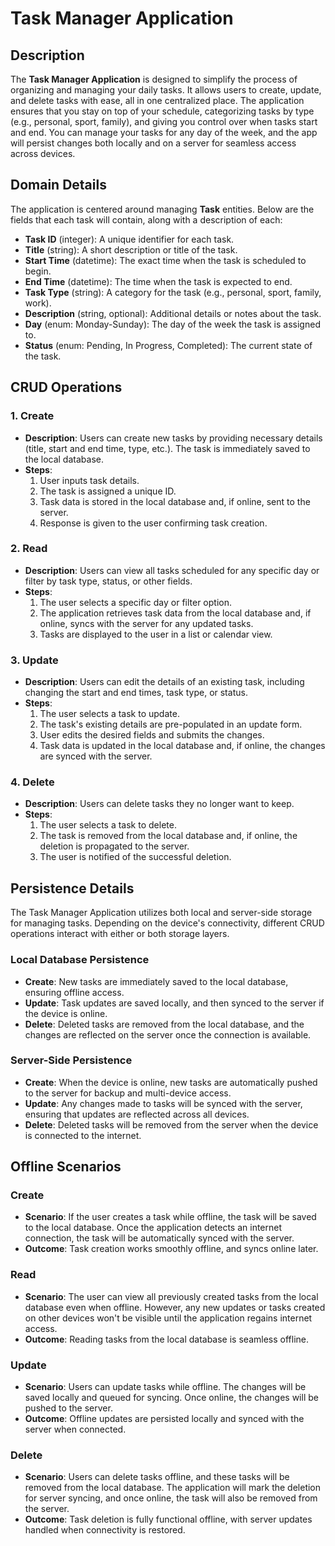 # Task Manager Application

## Description
The **Task Manager Application** is designed to simplify the process of organizing and managing your daily tasks. It allows users to create, update, and delete tasks with ease, all in one centralized place. The application ensures that you stay on top of your schedule, categorizing tasks by type (e.g., personal, sport, family), and giving you control over when tasks start and end. You can manage your tasks for any day of the week, and the app will persist changes both locally and on a server for seamless access across devices.

## Domain Details
The application is centered around managing **Task** entities. Below are the fields that each task will contain, along with a description of each:

- **Task ID** (integer): A unique identifier for each task.
- **Title** (string): A short description or title of the task.
- **Start Time** (datetime): The exact time when the task is scheduled to begin.
- **End Time** (datetime): The time when the task is expected to end.
- **Task Type** (string): A category for the task (e.g., personal, sport, family, work).
- **Description** (string, optional): Additional details or notes about the task.
- **Day** (enum: Monday-Sunday): The day of the week the task is assigned to.
- **Status** (enum: Pending, In Progress, Completed): The current state of the task.

## CRUD Operations

### 1. **Create**
   - **Description**: Users can create new tasks by providing necessary details (title, start and end time, type, etc.). The task is immediately saved to the local database.
   - **Steps**:
     1. User inputs task details.
     2. The task is assigned a unique ID.
     3. Task data is stored in the local database and, if online, sent to the server.
     4. Response is given to the user confirming task creation.

### 2. **Read**
   - **Description**: Users can view all tasks scheduled for any specific day or filter by task type, status, or other fields.
   - **Steps**:
     1. The user selects a specific day or filter option.
     2. The application retrieves task data from the local database and, if online, syncs with the server for any updated tasks.
     3. Tasks are displayed to the user in a list or calendar view.

### 3. **Update**
   - **Description**: Users can edit the details of an existing task, including changing the start and end times, task type, or status.
   - **Steps**:
     1. The user selects a task to update.
     2. The task's existing details are pre-populated in an update form.
     3. User edits the desired fields and submits the changes.
     4. Task data is updated in the local database and, if online, the changes are synced with the server.

### 4. **Delete**
   - **Description**: Users can delete tasks they no longer want to keep.
   - **Steps**:
     1. The user selects a task to delete.
     2. The task is removed from the local database and, if online, the deletion is propagated to the server.
     3. The user is notified of the successful deletion.

## Persistence Details
The Task Manager Application utilizes both local and server-side storage for managing tasks. Depending on the device's connectivity, different CRUD operations interact with either or both storage layers.

### Local Database Persistence
- **Create**: New tasks are immediately saved to the local database, ensuring offline access.
- **Update**: Task updates are saved locally, and then synced to the server if the device is online.
- **Delete**: Deleted tasks are removed from the local database, and the changes are reflected on the server once the connection is available.

### Server-Side Persistence
- **Create**: When the device is online, new tasks are automatically pushed to the server for backup and multi-device access.
- **Update**: Any changes made to tasks will be synced with the server, ensuring that updates are reflected across all devices.
- **Delete**: Deleted tasks will be removed from the server when the device is connected to the internet.

## Offline Scenarios

### **Create**
   - **Scenario**: If the user creates a task while offline, the task will be saved to the local database. Once the application detects an internet connection, the task will be automatically synced with the server.
   - **Outcome**: Task creation works smoothly offline, and syncs online later.

### **Read**
   - **Scenario**: The user can view all previously created tasks from the local database even when offline. However, any new updates or tasks created on other devices won't be visible until the application regains internet access.
   - **Outcome**: Reading tasks from the local database is seamless offline.

### **Update**
   - **Scenario**: Users can update tasks while offline. The changes will be saved locally and queued for syncing. Once online, the changes will be pushed to the server.
   - **Outcome**: Offline updates are persisted locally and synced with the server when connected.

### **Delete**
   - **Scenario**: Users can delete tasks offline, and these tasks will be removed from the local database. The application will mark the deletion for server syncing, and once online, the task will also be removed from the server.
   - **Outcome**: Task deletion is fully functional offline, with server updates handled when connectivity is restored.
